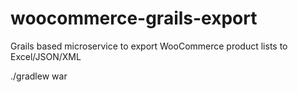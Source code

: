 # woocommerce-grails-export
Grails based microservice to export WooCommerce product lists to Excel/JSON/XML

./gradlew war
